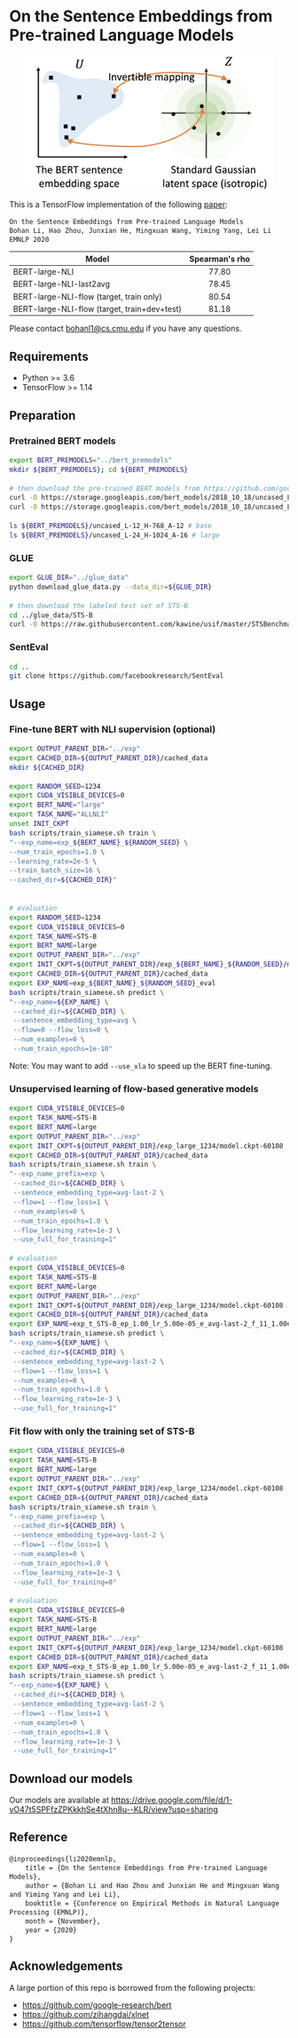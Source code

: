 # On the Sentence Embeddings from Pre-trained Language Models

<p align="center">
<img src="img/bert-flow.png" width="450">
</p>

This is a TensorFlow implementation of the following [paper](https://arxiv.org/abs/2011.05864):

```
On the Sentence Embeddings from Pre-trained Language Models
Bohan Li, Hao Zhou, Junxian He, Mingxuan Wang, Yiming Yang, Lei Li
EMNLP 2020
```



Model                                        | Spearman's rho 
-------------------------------------------- | :-------------: 
BERT-large-NLI                               | 77.80    
BERT-large-NLI-last2avg                      | 78.45   
BERT-large-NLI-flow (target, train only)     | 80.54 
BERT-large-NLI-flow (target, train+dev+test) | 81.18    
  

Please contact bohanl1@cs.cmu.edu if you have any questions.


## Requirements

* Python >= 3.6
* TensorFlow >= 1.14

## Preparation

### Pretrained BERT models
```bash
export BERT_PREMODELS="../bert_premodels"
mkdir ${BERT_PREMODELS}; cd ${BERT_PREMODELS}

# then download the pre-trained BERT models from https://github.com/google-research/bert
curl -O https://storage.googleapis.com/bert_models/2018_10_18/uncased_L-12_H-768_A-12.zip
curl -O https://storage.googleapis.com/bert_models/2018_10_18/uncased_L-24_H-1024_A-16.zip

ls ${BERT_PREMODELS}/uncased_L-12_H-768_A-12 # base
ls ${BERT_PREMODELS}/uncased_L-24_H-1024_A-16 # large
```

### GLUE
```bash
export GLUE_DIR="../glue_data"
python download_glue_data.py --data_dir=${GLUE_DIR}

# then download the labeled test set of STS-B
cd ../glue_data/STS-B
curl -O https://raw.githubusercontent.com/kawine/usif/master/STSBenchmark/sts-test.csv
```

### SentEval
```bash
cd ..
git clone https://github.com/facebookresearch/SentEval
```

## Usage

### Fine-tune BERT with NLI supervision (optional)
```bash
export OUTPUT_PARENT_DIR="../exp"
export CACHED_DIR=${OUTPUT_PARENT_DIR}/cached_data
mkdir ${CACHED_DIR}

export RANDOM_SEED=1234
export CUDA_VISIBLE_DEVICES=0
export BERT_NAME="large"
export TASK_NAME="ALLNLI"
unset INIT_CKPT
bash scripts/train_siamese.sh train \
"--exp_name=exp_${BERT_NAME}_${RANDOM_SEED} \
--num_train_epochs=1.0 \
--learning_rate=2e-5 \
--train_batch_size=16 \
--cached_dir=${CACHED_DIR}"


# evaluation
export RANDOM_SEED=1234
export CUDA_VISIBLE_DEVICES=0
export TASK_NAME=STS-B
export BERT_NAME=large
export OUTPUT_PARENT_DIR="../exp"
export INIT_CKPT=${OUTPUT_PARENT_DIR}/exp_${BERT_NAME}_${RANDOM_SEED}/model.ckpt-60108
export CACHED_DIR=${OUTPUT_PARENT_DIR}/cached_data
export EXP_NAME=exp_${BERT_NAME}_${RANDOM_SEED}_eval
bash scripts/train_siamese.sh predict \
"--exp_name=${EXP_NAME} \
 --cached_dir=${CACHED_DIR} \
 --sentence_embedding_type=avg \
 --flow=0 --flow_loss=0 \
 --num_examples=0 \
 --num_train_epochs=1e-10"
```

Note: You may want to add `--use_xla` to speed up the BERT fine-tuning.

### Unsupervised learning of flow-based generative models
```bash
export CUDA_VISIBLE_DEVICES=0
export TASK_NAME=STS-B
export BERT_NAME=large
export OUTPUT_PARENT_DIR="../exp"
export INIT_CKPT=${OUTPUT_PARENT_DIR}/exp_large_1234/model.ckpt-60108
export CACHED_DIR=${OUTPUT_PARENT_DIR}/cached_data
bash scripts/train_siamese.sh train \
"--exp_name_prefix=exp \
 --cached_dir=${CACHED_DIR} \
 --sentence_embedding_type=avg-last-2 \
 --flow=1 --flow_loss=1 \
 --num_examples=0 \
 --num_train_epochs=1.0 \
 --flow_learning_rate=1e-3 \
 --use_full_for_training=1"

# evaluation
export CUDA_VISIBLE_DEVICES=0
export TASK_NAME=STS-B
export BERT_NAME=large
export OUTPUT_PARENT_DIR="../exp"
export INIT_CKPT=${OUTPUT_PARENT_DIR}/exp_large_1234/model.ckpt-60108
export CACHED_DIR=${OUTPUT_PARENT_DIR}/cached_data
export EXP_NAME=exp_t_STS-B_ep_1.00_lr_5.00e-05_e_avg-last-2_f_11_1.00e-03_allsplits
bash scripts/train_siamese.sh predict \
"--exp_name=${EXP_NAME} \
 --cached_dir=${CACHED_DIR} \
 --sentence_embedding_type=avg-last-2 \
 --flow=1 --flow_loss=1 \
 --num_examples=0 \
 --num_train_epochs=1.0 \
 --flow_learning_rate=1e-3 \
 --use_full_for_training=1"
```

### Fit flow with only the training set of STS-B
```bash
export CUDA_VISIBLE_DEVICES=0
export TASK_NAME=STS-B
export BERT_NAME=large
export OUTPUT_PARENT_DIR="../exp"
export INIT_CKPT=${OUTPUT_PARENT_DIR}/exp_large_1234/model.ckpt-60108
export CACHED_DIR=${OUTPUT_PARENT_DIR}/cached_data
bash scripts/train_siamese.sh train \
"--exp_name_prefix=exp \
 --cached_dir=${CACHED_DIR} \
 --sentence_embedding_type=avg-last-2 \
 --flow=1 --flow_loss=1 \
 --num_examples=0 \
 --num_train_epochs=1.0 \
 --flow_learning_rate=1e-3 \
 --use_full_for_training=0"

# evaluation
export CUDA_VISIBLE_DEVICES=0
export TASK_NAME=STS-B
export BERT_NAME=large
export OUTPUT_PARENT_DIR="../exp"
export INIT_CKPT=${OUTPUT_PARENT_DIR}/exp_large_1234/model.ckpt-60108
export CACHED_DIR=${OUTPUT_PARENT_DIR}/cached_data
export EXP_NAME=exp_t_STS-B_ep_1.00_lr_5.00e-05_e_avg-last-2_f_11_1.00e-03
bash scripts/train_siamese.sh predict \
"--exp_name=${EXP_NAME} \
 --cached_dir=${CACHED_DIR} \
 --sentence_embedding_type=avg-last-2 \
 --flow=1 --flow_loss=1 \
 --num_examples=0 \
 --num_train_epochs=1.0 \
 --flow_learning_rate=1e-3 \
 --use_full_for_training=1"
```

## Download our models
Our models are available at https://drive.google.com/file/d/1-vO47t5SPFfzZPKkkhSe4tXhn8u--KLR/view?usp=sharing

## Reference

```
@inproceedings{li2020emnlp,
    title = {On the Sentence Embeddings from Pre-trained Language Models},
    author = {Bohan Li and Hao Zhou and Junxian He and Mingxuan Wang and Yiming Yang and Lei Li},
    booktitle = {Conference on Empirical Methods in Natural Language Processing (EMNLP)},
    month = {November},
    year = {2020}
}

```

## Acknowledgements

A large portion of this repo is borrowed from the following projects:
- https://github.com/google-research/bert
- https://github.com/zihangdai/xlnet
- https://github.com/tensorflow/tensor2tensor



